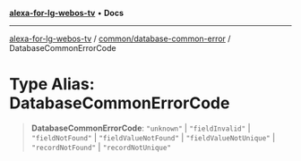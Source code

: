 [**alexa-for-lg-webos-tv**](../../../README.md) • **Docs**

***

[alexa-for-lg-webos-tv](../../../modules.md) / [common/database-common-error](../README.md) / DatabaseCommonErrorCode

# Type Alias: DatabaseCommonErrorCode

> **DatabaseCommonErrorCode**: `"unknown"` \| `"fieldInvalid"` \| `"fieldNotFound"` \| `"fieldValueNotFound"` \| `"fieldValueNotUnique"` \| `"recordNotFound"` \| `"recordNotUnique"`
